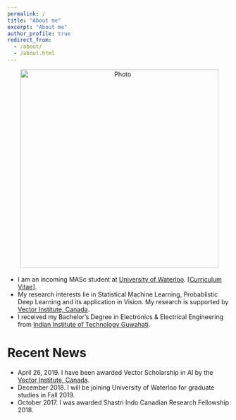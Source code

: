 ```yaml
---
permalink: /
title: "About me"
excerpt: "About me"
author_profile: true
redirect_from: 
  - /about/
  - /about.html
---
```


<p align="center">
  <img src="https://adnan1306.github.io/files/adnan.jpg?raw=true" alt="Photo" style="width: 450px;"/> 
</p>

* I am an incoming MASc student at [University of Waterloo](https://www.uwaterloo.ca/). [[Curriculum Vitae](http://adnan1306.github.io/files/Mohammed_Adnan_CV.pdf)].
* My research interests lie in Statistical Machine Learning, Probablistic Deep Learning and its application in Vision. My research is supported by [Vector Institute, Canada](https://vectorinstitute.ai/).
* I received my Bachelor’s Degree in Electronics & Electrical Engineering from [Indian Institute of Technology Guwahati](https://www.iitg.ac.in).



# Recent News
* April 26, 2019. I have been awarded Vector Scholarship in AI by the [Vector Institute, Canada](https://vectorinstitute.ai/).
* December 2018. I will be joining University of Waterloo for graduate studies in Fall 2019.
* October 2017. I was awarded Shastri Indo Canadian Research Fellowship 2018.
